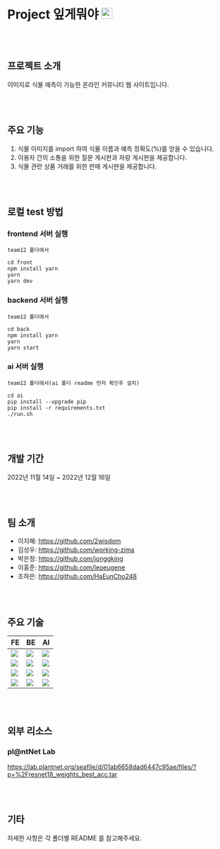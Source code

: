 # Project 잎게뭐야 <img src="https://user-images.githubusercontent.com/108377377/206446203-a1373fee-328b-4f8c-ac9d-1e3cd31e8e94.png" width="25" height="25"/>

<br><br>

## 프로젝트 소개

이미지로 식물 예측이 가능한 온라인 커뮤니티 웹 사이트입니다.

<br><br>

## 주요 기능

1. 식물 이미지를 import 하여 식물 이름과 예측 정확도(%)를 얻을 수 있습니다.
2. 이용자 간의 소통을 위한 질문 게시판과 자랑 게시판을 제공합니다.
3. 식물 관련 상품 거래를 위한 판매 게시판을 제공합니다.

<br><br>

## 로컬 test 방법

### frontend 서버 실행

```
team12 폴더에서

cd front
npm install yarn
yarn
yarn dev
```

### backend 서버 실행

```
team12 폴더에서

cd back
npm install yarn
yarn
yarn start
```

### ai 서버 실행

```
team12 폴더에서(ai 폴더 readme 먼저 확인후 설치)

cd ai
pip install --upgrade pip
pip install -r requirements.txt
./run.sh
```

<br><br>

## 개발 기간

2022년 11월 14일 ~ 2022년 12월 16일

<br><br>

## 팀 소개

- 이지혜: https://github.com/2wisdom
- 김성우: https://github.com/working-zima
- 박은정: https://github.com/jonggking
- 이홍준: https://github.com/leoeugene
- 조하은: https://github.com/HaEunCho248

<br><br>

## 주요 기술

| FE                                                                                                                        | BE                                                                                                            | AI                                                                                                            |
| ------------------------------------------------------------------------------------------------------------------------- | ------------------------------------------------------------------------------------------------------------- | ------------------------------------------------------------------------------------------------------------- |
| <img src="https://img.shields.io/badge/TypeScript-3178C6?style=flat-square&logo=typescript&logoColor=white"/>             | <img src="https://img.shields.io/badge/JavaScript-F7DF1E?style=flat-square&logo=javascript&logoColor=black"/> | <img src="https://img.shields.io/badge/Python-3776AB?style=flat-square&logo=python&logoColor=white">          |
| <img src="https://img.shields.io/badge/React-61DAFB?style=flat-square&logo=react&logoColor=black"/>                       | <img src="https://img.shields.io/badge/Node.js-339933?style=flat-square&logo=nodedotjs&logoColor=white"/>     | <img src="https://img.shields.io/badge/TensorFlow-FF6F00?style=flat-square&logo=tensorflow&logoColor=white"/> |
| <img src="https://img.shields.io/badge/StyledComponents-DB7093?style=flat-square&logo=styledcomponents&logoColor=white"/> | <img src="https://img.shields.io/badge/MongoDB-47A248?style=flat-square&logo=mongodb&logoColor=white"/>       | <img src="https://img.shields.io/badge/PyTorch-EE4C2C?style=flat-square&logo=pytorch&logoColor=white"/>       |
| <img src="https://img.shields.io/badge/CSS-1572B6?style=flat-square&logo=css3&logoColor=white"/>                          | <img src="https://img.shields.io/badge/Express-000000?style=flat-square&logo=express&logoColor=white"/>       | <img src="https://img.shields.io/badge/FastAPI-009688?style=flat-square&logo=fastapi&logoColor=white"/>       |

<br><br>

## 외부 리소스

### pl@ntNet Lab

https://lab.plantnet.org/seafile/d/01ab6658dad6447c95ae/files/?p=%2Fresnet18_weights_best_acc.tar

<br><br>

## 기타

자세한 사항은 각 폴더별 README 를 참고해주세요.
